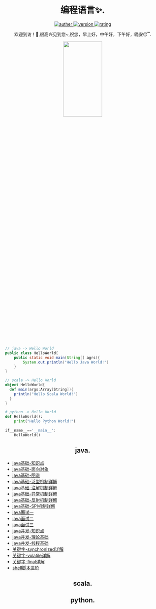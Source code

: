 <h1 align="center">编程语言✨.</h1>
<p align="center">
 <a href="https://github.com/Walhalla-Summary/Programming_Languages">
 <img alt="auther" src="https://img.shields.io/badge/auther-Walhalla-orange">
 </a>
 <a href="https://github.com/Walhalla-Summary/Programming_Languages">
 <img alt="version" src="https://img.shields.io/badge/version-1.0.1-blue.svg">
 </a>
 <a href="https://github.com/Walhalla-Summary/Programming_Languages">
  <img alt="rating" src="https://img.shields.io/badge/rating-★★★☆☆-brightgreen">
 </a> 
</p>
<p align="center">
 <p align="center"> 欢迎到访！🎈,很高兴见到您~,祝您，早上好，中午好，下午好，晚安😴. </p>
</p>

<p align="center">
 <a href="https://github.com/Walhalla-Summary">
 <img  src="https://github.com/Walhalla-Summary/Walhalla-Summary/blob/master/%E5%BE%AE%E4%BF%A1%E5%9B%BE%E7%89%87_20220526142602.png" width="50%" height="25%">
 </a>
</p>

```java
// java -> Hello World
public class HelloWorld{
    public static void main(String[] agrs){
        System.out.println("Hello Java World!")
    }
}
```

```scala
// scala -> Hello World
object HelloWorld{
  def main(args:Array[String]){
    println("Hello Scala World!")
  }
}
```

```python
# python -> Hello World
def HelloWorld():
    print("Hello Python World!")
    
if__name__=='__main__':
    HelloWorld()
```
<h2 align="center">java.</h2>

* [java基础-知识点](https://github.com/Walhalla-Summary/Programming_Languages/blob/master/Java/Java%E5%9F%BA%E7%A1%80/1_Java%E5%9F%BA%E7%A1%80-%E7%9F%A5%E8%AF%86%E7%82%B9.md)
* [java基础-面向对象](https://github.com/Walhalla-Summary/Programming_Languages/blob/master/Java/Java%E5%9F%BA%E7%A1%80/2_Java%E5%9F%BA%E7%A1%80-%E9%9D%A2%E5%90%91%E5%AF%B9%E8%B1%A1.md)
* [java基础-图谱](https://github.com/Walhalla-Summary/Programming_Languages/blob/master/Java/Java%E5%9F%BA%E7%A1%80/3_Java%E5%9F%BA%E7%A1%80-%E5%9B%BE%E8%B0%B1%20%26%20Q%20%20A.md)
* [java基础-泛型机制详解](https://github.com/Walhalla-Summary/Programming_Languages/blob/master/Java/Java%E5%9F%BA%E7%A1%80/4_Java%E5%9F%BA%E7%A1%80-%E6%B3%9B%E5%9E%8B%E6%9C%BA%E5%88%B6%E8%AF%A6%E8%A7%A3.md)
* [java基础-注解机制详解](https://github.com/Walhalla-Summary/Programming_Languages/blob/master/Java/Java%E5%9F%BA%E7%A1%80/5_Java%E5%9F%BA%E7%A1%80-%E6%B3%A8%E8%A7%A3%E6%9C%BA%E5%88%B6%E8%AF%A6%E8%A7%A3.md)
* [java基础-异常机制详解](https://github.com/Walhalla-Summary/Programming_Languages/blob/master/Java/Java%E5%9F%BA%E7%A1%80/6_Java%E5%9F%BA%E7%A1%80-%E5%BC%82%E5%B8%B8%E6%9C%BA%E5%88%B6%E8%AF%A6%E8%A7%A3.md)
* [java基础-反射机制详解](https://github.com/Walhalla-Summary/Programming_Languages/blob/master/Java/Java%E5%9F%BA%E7%A1%80/7_Java%E5%9F%BA%E7%A1%80-%E5%8F%8D%E5%B0%84%E6%9C%BA%E5%88%B6%E8%AF%A6%E8%A7%A3.md)
* [java基础-SPI机制详解](https://github.com/Walhalla-Summary/Programming_Languages/blob/master/Java/Java%E5%9F%BA%E7%A1%80/8_Java%E5%9F%BA%E7%A1%80-SPI%E6%9C%BA%E5%88%B6%E8%AF%A6%E8%A7%A3.md)
* [java面试一](https://github.com/Walhalla-Summary/Programming_Languages/blob/master/Java/Java%E5%9F%BA%E7%A1%80/JAVA%E5%9F%BA%E7%A1%80%E6%80%BB%E7%BB%9301.md)
* [java面试二](https://github.com/Walhalla-Summary/Programming_Languages/blob/master/Java/Java%E5%9F%BA%E7%A1%80/JAVA%E5%9F%BA%E7%A1%80%E6%80%BB%E7%BB%9302.md)
* [java面试三](https://github.com/Walhalla-Summary/Programming_Languages/blob/master/Java/Java%E5%9F%BA%E7%A1%80/3_Java%E5%9F%BA%E7%A1%80-%E5%9B%BE%E8%B0%B1%20%26%20Q%20%20A.md)
* [java并发-知识点](https://github.com/Walhalla-Summary/Programming_Languages/blob/master/Java/Java%E5%A4%9A%E7%BA%BF%E7%A8%8B%26JUC/1_Java%E9%AB%98%E5%B9%B6%E5%8F%91%E7%9F%A5%E8%AF%86%E8%AF%A6%E8%A7%A3.md)
* [java并发-理论基础](https://github.com/Walhalla-Summary/Programming_Languages/blob/master/Java/Java%E5%A4%9A%E7%BA%BF%E7%A8%8B%26JUC/2_Java%E5%B9%B6%E5%8F%91-%E7%90%86%E8%AE%BA%E5%9F%BA%E7%A1%80.md)
* [java并发-线程基础](https://github.com/Walhalla-Summary/Programming_Languages/blob/master/Java/Java%E5%A4%9A%E7%BA%BF%E7%A8%8B%26JUC/3_Java%20%E5%B9%B6%E5%8F%91%20-%20%E7%BA%BF%E7%A8%8B%E5%9F%BA%E7%A1%80.md)
* [关键字-synchronized详解](https://github.com/Walhalla-Summary/Programming_Languages/blob/master/Java/Java%E5%A4%9A%E7%BA%BF%E7%A8%8B%26JUC/4_%E5%85%B3%E9%94%AE%E5%AD%97%20synchronized%E8%AF%A6%E8%A7%A3.md)
* [关键字-volatile详解](https://github.com/Walhalla-Summary/Programming_Languages/blob/master/Java/Java%E5%A4%9A%E7%BA%BF%E7%A8%8B%26JUC/5_%E5%85%B3%E9%94%AE%E5%AD%97%20volatile%E8%AF%A6%E8%A7%A3.md)
* [关键字-final详解](https://github.com/Walhalla-Summary/Programming_Languages/blob/master/Java/Java%E5%A4%9A%E7%BA%BF%E7%A8%8B%26JUC/6_%E5%85%B3%E9%94%AE%E5%AD%97%20final%E8%AF%A6%E8%A7%A3.md)
* [shell脚本进阶](https://github.com/Walhalla-Summary/Linux_Notes/blob/master/linux/Linux/Shell%E8%84%9A%E6%9C%AC%E8%BF%9B%E9%98%B6.md)



<h2 align="center">scala.</h2>


<h2 align="center">python.</h2>

